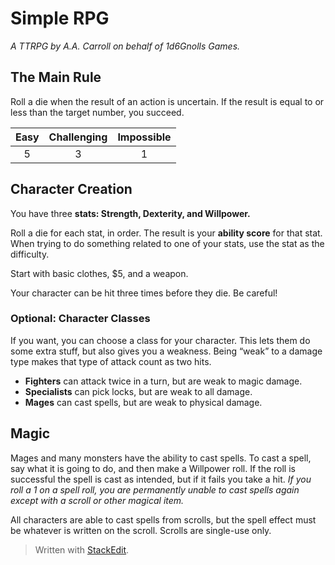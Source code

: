 <!DOCTYPE html>
<html>

<head>
  <meta charset="utf-8">
  <meta name="viewport" content="width=device-width, initial-scale=1.0">
  <title>rpg_wip1</title>
  <link rel="stylesheet" href="https://stackedit.io/style.css" />
</head>

<body class="stackedit">
  <div class="stackedit__html"><h1 id="simple-rpg">Simple RPG</h1>
<p><em>A TTRPG by A.A. Carroll on behalf of 1d6Gnolls Games.</em></p>
<h2 id="the-main-rule">The Main Rule</h2>
<p>Roll a die when the result of an action is uncertain. If the result is equal to or less than the target number, you succeed.</p>

<table>
<thead>
<tr>
<th align="center">Easy</th>
<th align="center">Challenging</th>
<th align="center">Impossible</th>
</tr>
</thead>
<tbody>
<tr>
<td align="center">5</td>
<td align="center">3</td>
<td align="center">1</td>
</tr>
</tbody>
</table><h2 id="character-creation">Character Creation</h2>
<p>You have three <strong>stats: Strength, Dexterity, and Willpower.</strong></p>
<p>Roll a die for each stat, in order. The result is your <strong>ability score</strong> for that stat. When trying to do something related to one of your stats, use the stat as the difficulty.</p>
<p>Start with basic clothes, $5, and a weapon.</p>
<p>Your character can be hit three times before they die. Be careful!</p>
<h3 id="optional-character-classes">Optional: Character Classes</h3>
<p>If you want, you can choose a class for your character. This lets them do some extra stuff, but also gives you a weakness. Being “weak” to a damage type makes that type of attack count as two hits.</p>
<ul>
<li><strong>Fighters</strong> can attack twice in a turn, but are weak to magic damage.</li>
<li><strong>Specialists</strong> can pick locks, but are weak to all damage.</li>
<li><strong>Mages</strong> can cast spells, but are weak to physical damage.</li>
</ul>
<h2 id="magic">Magic</h2>
<p>Mages and many monsters have the ability to cast spells. To cast a spell, say what it is going to do, and then make a Willpower roll. If the roll is successful the spell is cast as intended, but if it fails you take a hit. <em>If you roll a 1 on a spell roll, you are permanently unable to cast spells again except with a scroll or other magical item.</em></p>
<p>All characters are able to cast spells from scrolls, but the spell effect must be whatever is written on the scroll. Scrolls are single-use only.</p>
<blockquote>
<p>Written with <a href="https://stackedit.io/">StackEdit</a>.</p>
</blockquote>
</div>
</body>

</html>
